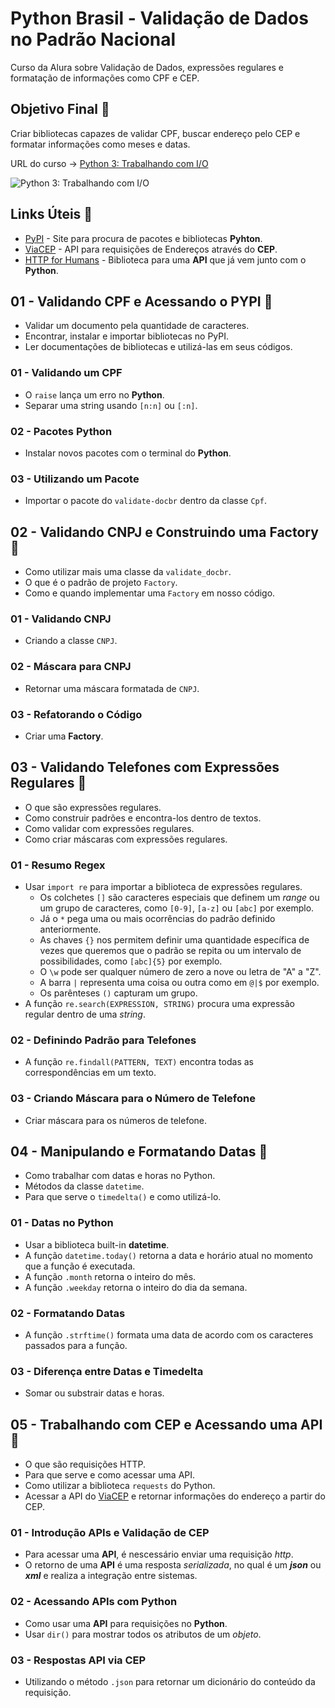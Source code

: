 # Python Brasil - Validação de Dados no Padrão Nacional

Curso da Alura sobre Validação de Dados, expressões regulares e formatação de informações como CPF e CEP.

## Objetivo Final &#x1F3AF;

Criar bibliotecas capazes de validar CPF, buscar endereço pelo CEP e formatar informações como meses e datas.

URL do curso -> [Python 3: Trabalhando com I/O](https://cursos.alura.com.br/course/python-validacao-dados)

![Python 3: Trabalhando com I/O](https://www.alura.com.br/assets/api/share/curso-python-validacao-dados.png)

## Links Úteis &#x1F517;
* [PyPI](https://pypi.org/) - Site para procura de pacotes e bibliotecas **Pyhton**.
* [ViaCEP](https://viacep.com.br/) - API para requisições de Endereços através do **CEP**.
* [HTTP for Humans](https://docs.python-requests.org/en/master/) - Biblioteca para uma **API** que já vem junto com o **Python**.

## 01 - Validando CPF e Acessando o PYPI &#x1F516;
* Validar um documento pela quantidade de caracteres.
* Encontrar, instalar e importar bibliotecas no PyPI.
* Ler documentações de bibliotecas e utilizá-las em seus códigos.

### 01 - Validando um CPF
* O `raise` lança um erro no **Python**.
* Separar uma string usando `[n:n]` ou `[:n]`.

### 02 - Pacotes Python
* Instalar novos pacotes com o terminal do **Python**.

### 03 - Utilizando um Pacote
* Importar o pacote do `validate-docbr` dentro da classe `Cpf`.

## 02 - Validando CNPJ e Construindo uma Factory &#x1F516;
* Como utilizar mais uma classe da `validate_docbr`.
* O que é o padrão de projeto `Factory`.
* Como e quando implementar uma `Factory` em nosso código.

### 01 - Validando CNPJ
* Criando a classe `CNPJ`.

### 02 - Máscara para CNPJ
* Retornar uma máscara formatada de `CNPJ`.

### 03 - Refatorando o Código
* Criar uma **Factory**.

## 03 - Validando Telefones com Expressões Regulares &#x1F516;
* O que são expressões regulares.
* Como construir padrões e encontra-los dentro de textos.
* Como validar com expressões regulares.
* Como criar máscaras com expressões regulares.

### 01 - Resumo Regex
* Usar `import re` para importar a biblioteca de expressões regulares.
    * Os colchetes `[]` são caracteres especiais que definem um *range* ou um grupo de caracteres, como `[0-9]`, `[a-z]` ou `[abc]` por exemplo.
    * Já o `*` pega uma ou mais ocorrências do padrão definido anteriormente.
    * As chaves `{}` nos permitem definir uma quantidade específica de vezes que queremos que o padrão se repita ou um intervalo de possibilidades, como `[abc]{5}` por exemplo.
    * O `\w` pode ser qualquer número de zero a nove ou letra de "A" a "Z".
    * A barra `|` representa uma coisa ou outra como em `@|$` por exemplo.
    * Os parênteses `()` capturam um grupo.
* A função `re.search(EXPRESSION, STRING)` procura uma expressão regular dentro de uma *string*.

### 02 - Definindo Padrão para Telefones
* A função `re.findall(PATTERN, TEXT)` encontra todas as correspondências em um texto.

### 03 - Criando Máscara para o Número de Telefone
* Criar máscara para os números de telefone.

## 04 - Manipulando e Formatando Datas &#x1F516;
* Como trabalhar com datas e horas no Python.
* Métodos da classe `datetime`.
* Para que serve o `timedelta()` e como utilizá-lo.

### 01 - Datas no Python
* Usar a biblioteca built-in **datetime**.
* A função `datetime.today()` retorna a data e horário atual no momento que a função é executada.
* A função `.month` retorna o inteiro do mês.
* A função `.weekday` retorna o inteiro do dia da semana.

### 02 - Formatando Datas
* A função `.strftime()` formata uma data de acordo com os caracteres passados para a função.

### 03 - Diferença entre Datas e Timedelta
* Somar ou substrair datas e horas.

## 05 - Trabalhando com CEP e Acessando uma API &#x1F516;
* O que são requisições HTTP.
* Para que serve e como acessar uma API.
* Como utilizar a biblioteca `requests` do Python.
* Acessar a API do [ViaCEP](https://viacep.com.br/) e retornar informações do endereço a partir do CEP.

### 01 - Introdução APIs e Validação de CEP
* Para acessar uma **API**, é nescessário enviar uma requisição *http*.
* O retorno de uma **API** é uma resposta *serializada*, no qual é um ***json*** ou ***xml*** e realiza a integração entre sistemas.

### 02 - Acessando APIs com Python
* Como usar uma **API** para requisições no **Python**.
* Usar `dir()` para mostrar todos os atributos de um *objeto*.

### 03 - Respostas API via CEP
* Utilizando o método `.json` para retornar um dicionário do conteúdo da requisição.